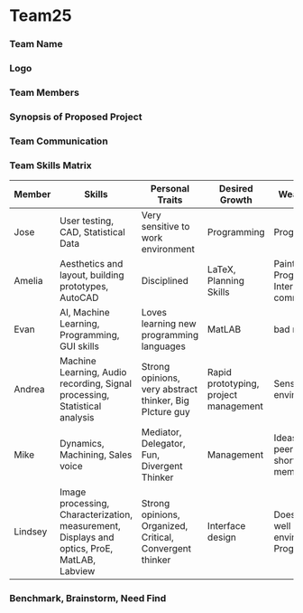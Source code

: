 # Team25

### Team Name
### Logo
### Team Members
### Synopsis of Proposed Project
### Team Communication

### Team Skills Matrix
Member | Skills | Personal Traits | Desired Growth | Weaknesses
--- | --- | --- | --- | ---
Jose | User testing, CAD, Statistical Data | Very sensitive to work environment | Programming | Programming
Amelia | Aesthetics and layout, building prototypes, AutoCAD | Disciplined | LaTeX, Planning Skills | Painting, Programming, Interpersonal communication
Evan | AI, Machine Learning, Programming, GUI skills | Loves learning new programming languages | MatLAB | bad memory
Andrea | Machine Learning, Audio recording, Signal processing, Statistical analysis | Strong opinions, very abstract thinker, Big PIcture guy | Rapid prototyping, project management | Sensitive to environments
Mike | Dynamics, Machining, Sales voice | Mediator, Delegator, Fun, Divergent Thinker | Management | Ideas require peer approval, short term memory
Lindsey | Image processing, Characterization, measurement, Displays and optics, ProE, MatLAB, Labview | Strong opinions, Organized, Critical, Convergent thinker | Interface design | Does not do well in chaotic environments, Programming

### Benchmark, Brainstorm, Need Find
